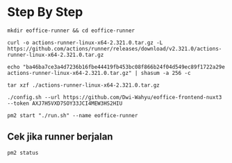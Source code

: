 # Step By Step

```
mkdir eoffice-runner && cd eoffice-runner
```

```
curl -o actions-runner-linux-x64-2.321.0.tar.gz -L https://github.com/actions/runner/releases/download/v2.321.0/actions-runner-linux-x64-2.321.0.tar.gz
```

```
echo "ba46ba7ce3a4d7236b16fbe44419fb453bc08f866b24f04d549ec89f1722a29e  actions-runner-linux-x64-2.321.0.tar.gz" | shasum -a 256 -c
```

```
tar xzf ./actions-runner-linux-x64-2.321.0.tar.gz
```

```
./config.sh --url https://github.com/Dwi-Wahyu/eoffice-frontend-nuxt3 --token AXJ7H5VXD7SOY33JCI4MEW3HS2HIU
```

```
pm2 start "./run.sh" --name eoffice-runner
```

## Cek jika runner berjalan

```
pm2 status
```
